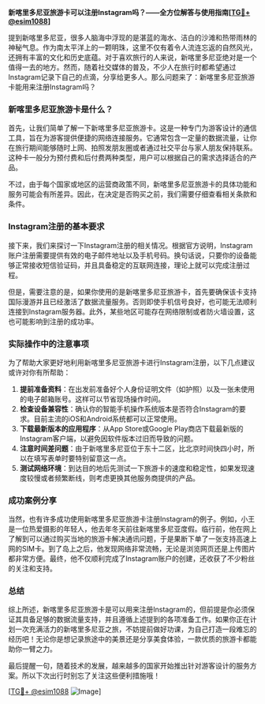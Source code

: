 **新喀里多尼亚旅游卡可以注册Instagram吗？——全方位解答与使用指南[[TG💪+ @esim1088](https://t.me/s/esim1088)]**

提到新喀里多尼亚，很多人脑海中浮现的是湛蓝的海水、洁白的沙滩和热带雨林的神秘气息。作为南太平洋上的一颗明珠，这里不仅有着令人流连忘返的自然风光，还拥有丰富的文化和历史底蕴。对于喜欢旅行的人来说，新喀里多尼亚绝对是一个值得一去的地方。然而，随着社交媒体的普及，不少人在旅行时都希望通过Instagram记录下自己的点滴，分享给更多人。那么问题来了：新喀里多尼亚旅游卡能用来注册Instagram吗？

### 新喀里多尼亚旅游卡是什么？

首先，让我们简单了解一下新喀里多尼亚旅游卡。这是一种专门为游客设计的通信工具，旨在为游客提供便捷的网络连接服务。它通常包含一定量的数据流量，让你在旅行期间能够随时上网、拍照发朋友圈或者通过社交平台与家人朋友保持联系。这种卡一般分为预付费和后付费两种类型，用户可以根据自己的需求选择适合的产品。

不过，由于每个国家或地区的运营商政策不同，新喀里多尼亚旅游卡的具体功能和服务可能会有所差异。因此，在决定是否购买之前，我们需要仔细查看相关条款和条件。

### Instagram注册的基本要求

接下来，我们来探讨一下Instagram注册的相关情况。根据官方说明，Instagram账户注册需要提供有效的电子邮件地址以及手机号码。换句话说，只要你的设备能够正常接收短信验证码，并且具备稳定的互联网连接，理论上就可以完成注册过程。

但是，需要注意的是，如果你使用的是新喀里多尼亚旅游卡，首先要确保该卡支持国际漫游并且已经激活了数据流量服务。否则即使手机信号良好，也可能无法顺利连接到Instagram服务器。此外，某些地区可能存在网络限制或者防火墙设置，这也可能影响到注册的成功率。

### 实际操作中的注意事项

为了帮助大家更好地利用新喀里多尼亚旅游卡进行Instagram注册，以下几点建议或许对你有所帮助：

1. **提前准备资料**：在出发前准备好个人身份证明文件（如护照）以及一张未使用的电子邮箱账号。这样可以节省现场操作时间。
2. **检查设备兼容性**：确认你的智能手机操作系统版本是否符合Instagram的要求。目前主流的iOS和Android系统都可以正常使用。
3. **下载最新版本的应用程序**：从App Store或Google Play商店下载最新版的Instagram客户端，以避免因软件版本过旧而导致的问题。
4. **注意时间差问题**：由于新喀里多尼亚位于东十二区，比北京时间快四小时，所以在填写表单时要特别留意这一点。
5. **测试网络环境**：到达目的地后先测试一下旅游卡的速度和稳定性，如果发现速度较慢或者频繁断线，则考虑更换其他服务商提供的产品。

### 成功案例分享

当然，也有许多成功使用新喀里多尼亚旅游卡注册Instagram的例子。例如，小王是一位热爱摄影的年轻人，他去年冬天前往新喀里多尼亚度假。临行前，他在网上了解到可以通过购买当地的旅游卡解决通讯问题，于是果断下单了一张支持高速上网的SIM卡。到了岛上之后，他发现网络非常流畅，无论是浏览网页还是上传图片都非常方便。最终，他不仅顺利完成了Instagram账户的创建，还收获了不少粉丝的关注和支持。

### 总结

综上所述，新喀里多尼亚旅游卡是可以用来注册Instagram的，但前提是你必须保证其具备足够的数据流量支持，并且遵循上述提到的各项准备工作。如果你正在计划一次充满活力的新喀里多尼亚之旅，不妨提前做好功课，为自己打造一段难忘的经历吧！无论你是想记录旅途中的美景还是分享美食体验，一款优质的旅游卡都能助你一臂之力。

最后提醒一句，随着技术的发展，越来越多的国家开始推出针对游客设计的服务方案。所以下次出行时别忘了关注这些便利措施哦！

[[TG💪+ @esim1088](https://t.me/s/esim1088) ![Image](https://i.postimg.cc/4NQfJmqS/Snipaste-2025-05-13-00-14-12.png)]